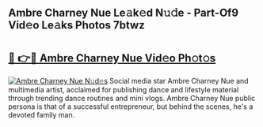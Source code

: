 ## Ambre Charney Nue Le𝚊k𝚎d N𝚞𝚍e - Part-Of9 Vid𝚎o Le𝚊ks Photos 7btwz

# <h2><a href="http://fb72oc.evod.top/?m=Ambre+Charney+Nue">🔗 👉🔴 Ambre Charney Nue Vid𝚎o Ph𝚘t𝚘s</a></h2>

[![Ambre Charney Nue N𝚞d𝚎s](https://i.imgur.com/8V9OHl7.gif)](http://fb72oc.evod.top/?m=Ambre+Charney+Nue)
Social media star Ambre Charney Nue and multimedia artist, acclaimed for publishing dance and lifestyle material through trending dance routines and mini vlogs. Ambre Charney Nue public persona is that of a successful entrepreneur, but behind the scenes, he's a devoted family man. 
